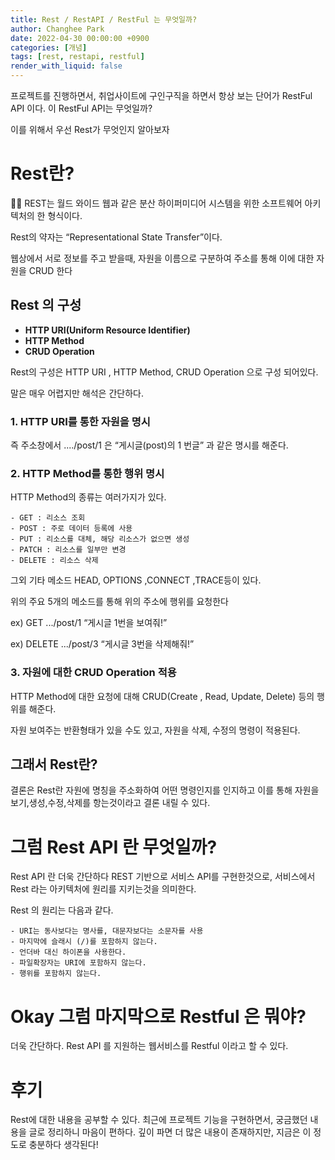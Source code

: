 ```yaml
---
title: Rest / RestAPI / RestFul 는 무엇일까?
author: Changhee Park
date: 2022-04-30 00:00:00 +0900
categories: [개념]
tags: [rest, restapi, restful]
render_with_liquid: false
---
```


프로젝트를 진행하면서, 취업사이트에 구인구직을 하면서 항상 보는 단어가 RestFul API 이다. 이 RestFul API는 무엇일까?

이를 위해서 우선 Rest가 무엇인지 알아보자

# Rest란?

<aside>
☝🏻 REST는 월드 와이드 웹과 같은 분산 하이퍼미디어 시스템을 위한 소프트웨어 아키텍처의 한 형식이다.
</aside>

Rest의 약자는 “Representational State Transfer”이다.

웹상에서 서로 정보를 주고 받을때, 자원을 이름으로 구분하여 주소를 통해 이에 대한 자원을 CRUD 한다

## Rest 의 구성

- **HTTP URI(Uniform Resource Identifier)**
- **HTTP Method**
- **CRUD Operation**

Rest의 구성은 HTTP URI , HTTP Method, CRUD Operation 으로 구성 되어있다.

말은 매우 어렵지만 해석은 간단하다.

### 1. HTTP URI를 통한 자원을 명시

즉 주소창에서 ..../post/1 은 “게시글(post)의 1 번글” 과 같은 명시를 해준다.

### 2. HTTP Method를 통한 행위 명시

HTTP Method의 종류는 여러가지가 있다.

```
- GET : 리소스 조회
- POST : 주로 데이터 등록에 사용
- PUT : 리소스를 대체, 해당 리소스가 없으면 생성
- PATCH : 리소스를 일부만 변경
- DELETE : 리소스 삭제
```

그외 기타 메소드 HEAD, OPTIONS ,CONNECT ,TRACE등이 있다.

위의 주요 5개의 메소드를 통해 위의 주소에 행위를 요청한다

ex) GET .../post/1 “게시글 1번을 보여줘!”

ex) DELETE .../post/3 “게시글 3번을 삭제해줘!”

### 3. 자원에 대한 CRUD Operation 적용

HTTP Method에 대한 요청에 대해 CRUD(Create , Read, Update, Delete) 등의 행위를 해준다.

자원 보여주는 반환형태가 있을 수도 있고, 자원을 삭제, 수정의 명령이 적용된다.

## 그래서 Rest란?

결론은 Rest란 자원에 명칭을 주소화하여 어떤 명령인지를 인지하고 이를 통해 자원을 보기,생성,수정,삭제를 항는것이라고 결론 내릴 수 있다.

# 그럼 Rest API 란 무엇일까?

Rest API 란 더욱 간단하다 REST 기반으로 서비스 API를 구현한것으로, 서비스에서 Rest 라는 아키텍처에 원리를 지키는것을 의미한다.

Rest 의 원리는 다음과 같다.

```
- URI는 동사보다는 명사를, 대문자보다는 소문자를 사용
- 마지막에 슬래시 (/)를 포함하지 않는다.
- 언더바 대신 하이폰을 사용한다.
- 파일확장자는 URI에 포함하지 않는다.
- 행위를 포함하지 않는다.
```

# Okay 그럼 마지막으로 Restful 은 뭐야?

더욱 간단하다. Rest API 를 지원하는 웹서비스를 Restful 이라고 할 수 있다.

# 후기

Rest에 대한 내용을 공부할 수 있다. 최근에 프로젝트 기능을 구현하면서, 궁금했던 내용을 글로 정리하니 마음이 편하다. 깊이 파면 더 많은 내용이 존재하지만, 지금은 이 정도로 충분하다 생각된다!
